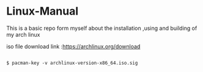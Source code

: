 # Linux-Manual
This is a basic repo form myself about the installation ,using and building of my arch linux

iso file download link :https://archlinux.org/download

<code>
$ pacman-key -v archlinux-version-x86_64.iso.sig
</code>

